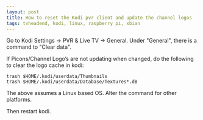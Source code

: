 ```yaml
---
layout: post
title: How to reset the Kodi pvr client and update the channel logos
tags: tvheadend, kodi, linux, raspberry pi, xbian
---
```


Go to Kodi Settings -> PVR & Live TV -> General. Under "General", there is a command to "Clear data".

If Picons/Channel Logo’s are not updating when changed, do the following to clear the logo cache in kodi:

```
trash $HOME/.kodi/userdata/Thumbnails
trash $HOME/.kodi/userdata/Database/Textures*.dB
```

The above assumes a Linux based OS. Alter the command for other platforms.

Then restart kodi.
